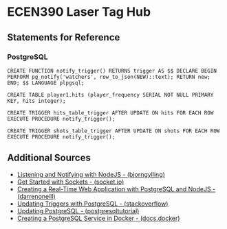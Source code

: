 # ECEN390 Laser Tag Hub

## Statements for Reference
### PostgreSQL
```
CREATE FUNCTION notify_trigger() RETURNS trigger AS $$ DECLARE BEGIN PERFORM pg_notify('watchers', row_to_json(NEW)::text); RETURN new; END; $$ LANGUAGE plpgsql;
```

```
CREATE TABLE player1.hits (player_frequency SERIAL NOT NULL PRIMARY KEY, hits integer);
```

```
CREATE TRIGGER hits_table_trigger AFTER UPDATE ON hits FOR EACH ROW EXECUTE PROCEDURE notify_trigger();
```

```
CREATE TRIGGER shots_table_trigger AFTER UPDATE ON shots FOR EACH ROW EXECUTE PROCEDURE notify_trigger();
```

## Additional Sources
- [Listening and Notifying with NodeJS - (bjorngylling)](http://bjorngylling.com/2011-04-13/postgres-listen-notify-with-node-js.html)
- [Get Started with Sockets - (socket.io)](https://socket.io/get-started/chat/)
- [Creating a Real-Time Web Application with PostgreSQL and NodeJS - (darrenoneill)](http://darrenoneill.co.uk/post/real-time-web-apps-postgresql-and-node/)
- [Updating Triggers with PostgreSQL - (stackoverflow)](http://stackoverflow.com/questions/25271883/postgresql-update-trigger)
- [Updating PostgreSQL - (postgresqltutorial)](http://www.postgresqltutorial.com/postgresql-update/)
- [Creating a PostgreSQL Service in Docker - (docs.docker)](https://docs.docker.com/engine/examples/postgresql_service/)